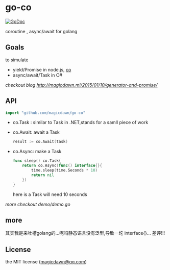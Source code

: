 # go-co

[![GoDoc](https://godoc.org/github.com/magicdawn/go-co?status.svg)](https://godoc.org/github.com/magicdawn/go-co)

coroutine , async/await for golang

## Goals

to simulate 
- yield/Promise in node.js, [co](https://github.com/tj/co)
- async/await/Task in C#

*checkout blog http://magicdawn.ml/2015/01/10/generator-and-promise/*

## API
```go
import "github.com/magicdawn/go-co"
```

- co.Task : similar to Task in .NET,stands for a samll piece of work
- co.Await: await a Task 
	```go
    result := co.Await(task)
    ```
- co.Async: make a Task
    ```go
    func sleep() co.Task{
    	return co.Async(func() interface{}{
        	time.sleep(time.Seconds * 10)
            return nil
        })
    }
    ```
    
    here is a Task will need 10 seconds

*more checkout demo/demo.go*

## more
其实我是来吐槽golang的...呢吗静态语言没有泛型,导致一坨 interface{}...
差评!!!

## License
the MIT license (magicdawn@qq.com)